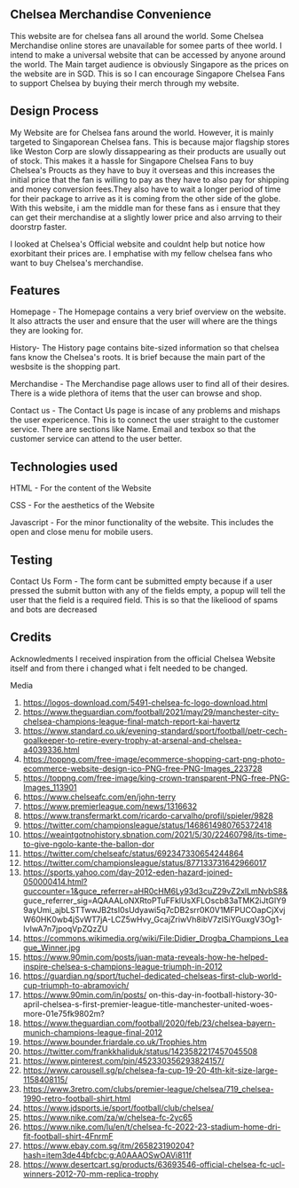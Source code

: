 Chelsea Merchandise Convenience
---------------------------------
This website are for chelsea fans all around the world. Some Chelsea Merchandise online stores are unavailable for somee parts of thee world. I intend to make a universal website that can be accessed by anyone around the world. The Main target audience is obviously Singapore as the prices on the website are in SGD. This is so I can encourage Singapore Chelsea Fans to support Chelsea by buying their merch through my website.


Design Process
-----------------------------------
My Website are for Chelsea fans around the world. However, it is mainly targeted to Singaporean Chelsea fans. This is because major flagship stores like Weston Corp are slowly dissappearing as their products are usually out of stock. This makes it a hassle for Singapore Chelsea Fans to buy Chelsea's Proucts as they have to buy it overseas and this increases the initial price that the fan is willing to pay as they have to also pay for shipping and money conversion fees.They also have to wait a longer period of time for their package to arrive as it is coming from the other side of the globe. With this website, i am the middle man for these fans as i ensure that they can get their merchandise at a slightly lower price and also arrving to their doorstrp faster.

I looked at Chelsea's Official website and couldnt help but notice how exorbitant their prices are. I emphatise with my fellow chelsea fans who want to buy Chelsea's merchandise.



Features
---------------------------------
Homepage - The Homepage contains a very brief overview on the website. It also attracts the user and ensure that the user will where are the things they are looking for.


History- The History page contains  bite-sized information so that chelsea fans know the Chelsea's roots. It is brief because the main part of the wesbsite is the shopping part.


Merchandise - The Merchandise page allows user to find all of their desires. There is a wide plethora of items that the user can browse and shop.

Contact us - The Contact Us page is incase of any problems and mishaps the user expericence. This is to connect the user straight to the customer service. There are sections like Name. Email and texbox so that the customer service can attend to the user better.



Technologies used
------------------------------------------------
HTML - For the content of the Website

CSS - For the aesthetics of the Website

Javascript - For the minor functionality of the website.
This includes the open and close menu for mobile users.





Testing
---------------------------------
Contact Us Form -  The form cant be submitted empty because if a user pressed the submit button with any of the fields empty, a popup will tell the user that the field is a required field. 
This is so that the likeliood of spams and bots are decreased






Credits
------------------------------------------

Acknowledments
I received inspiration from the official Chelsea Website itself and from there i changed what i felt needed to be changed.


Media
1) https://logos-download.com/5491-chelsea-fc-logo-download.html 
2) https://www.theguardian.com/football/2021/may/29/manchester-city-chelsea-champions-league-final-match-report-kai-havertz
3) https://www.standard.co.uk/evening-standard/sport/football/petr-cech-goalkeeper-to-retire-every-trophy-at-arsenal-and-chelsea-a4039336.html
4) https://toppng.com/free-image/ecommerce-shopping-cart-png-photo-ecommerce-website-design-ico-PNG-free-PNG-Images_223728
5) https://toppng.com/free-image/king-crown-transparent-PNG-free-PNG-Images_113901
6) https://www.chelseafc.com/en/john-terry
7) https://www.premierleague.com/news/1316632
8) https://www.transfermarkt.com/ricardo-carvalho/profil/spieler/9828
9) https://twitter.com/championsleague/status/1468614980765372418
10) https://weaintgotnohistory.sbnation.com/2021/5/30/22460798/its-time-to-give-ngolo-kante-the-ballon-dor
11) https://twitter.com/chelseafc/status/692347330654244864
12) https://twitter.com/championsleague/status/877133731642966017
13) https://sports.yahoo.com/day-2012-eden-hazard-joined-050000414.html?guccounter=1&guce_referrer=aHR0cHM6Ly93d3cuZ29vZ2xlLmNvbS8& guce_referrer_sig=AQAAALoNXRtoPTuFFklUsXFLOscb83aTMK2iJtGlY99ayUmi_ajbLSTTwwJB2tsI0sUdyawi5q7cDB2srr0K0V1MFPUCOapCjXvjW60HK0wb4jSvWT7jA-LCZ5wHvy_GcajZriwVh8ibV7zISiYGuxgV3Og1-lvIwA7n7jpoqVpZQzZU
14) https://commons.wikimedia.org/wiki/File:Didier_Drogba_Champions_League_Winner.jpg
15) https://www.90min.com/posts/juan-mata-reveals-how-he-helped-inspire-chelsea-s-champions-league-triumph-in-2012
16) https://guardian.ng/sport/tuchel-dedicated-chelseas-first-club-world-cup-triumph-to-abramovich/
17) https://www.90min.com/in/posts/      on-this-day-in-football-history-30-april-chelsea-s-first-premier-league-title-manchester-united-woes-more-01e75fk9802m?
18) https://www.theguardian.com/football/2020/feb/23/chelsea-bayern-munich-champions-league-final-2012
19) https://www.bounder.friardale.co.uk/Trophies.htm
20) https://twitter.com/frankkhaliduk/status/1423582217457045508
21) https://www.pinterest.com/pin/452330356293824157/
22) https://www.carousell.sg/p/chelsea-fa-cup-19-20-4th-kit-size-large-1158408115/
23) https://www.3retro.com/clubs/premier-league/chelsea/719_chelsea-1990-retro-football-shirt.html
24) https://www.jdsports.ie/sport/football/club/chelsea/
25) https://www.nike.com/za/w/chelsea-fc-2yc65
26) https://www.nike.com/lu/en/t/chelsea-fc-2022-23-stadium-home-dri-fit-football-shirt-4FnrmF
27) https://www.ebay.com.sg/itm/265823190204?hash=item3de44bfcbc:g:A0AAAOSwOAVi811f
28) https://www.desertcart.sg/products/63693546-official-chelsea-fc-ucl-winners-2012-70-mm-replica-trophy
